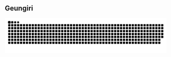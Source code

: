 ## Geungiri

![](https://raw.githubusercontent.com/likyoo/likyoo/output/github-contribution-grid-snake.svg)
